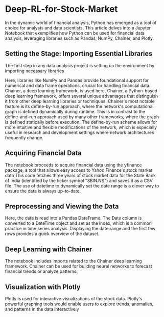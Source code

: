 # Deep-RL-for-Stock-Market

In the dynamic world of financial analysis, Python has emerged as a tool of choice for analysts and data scientists. This article delves into a Jupyter Notebook that exemplifies how Python can be used for financial data analysis, leveraging libraries such as Pandas, NumPy, Chainer, and Plotly.

## Setting the Stage: Importing Essential Libraries
The first step in any data analysis project is setting up the environment by importing necessary libraries

Here, libraries like NumPy and Pandas provide foundational support for numerical and data frame operations, crucial for handling financial data. Chainer, a deep learning framework, is used here. Chainer, a Python-based deep learning framework, offers several unique advantages that distinguish it from other deep learning libraries or techniques. Chainer's most notable feature is its define-by-run approach, where the network's computational graph is defined dynamically during runtime. This is in contrast to the define-and-run approach used by many other frameworks, where the graph is defined statically before execution. The define-by-run scheme allows for more intuitive and flexible modifications of the network, which is especially useful in research and development settings where network architectures frequently change.

## Acquiring Financial Data
The notebook proceeds to acquire financial data using the yfinance package, a tool that allows easy access to Yahoo Finance's stock market data
This code fetches three years of stock market data for the State Bank of India (identified by the ticker symbol "SBIN.NS") and saves it as a CSV file. The use of datetime to dynamically set the date range is a clever way to ensure the data is always up-to-date.

## Preprocessing and Viewing the Data
Here, the data is read into a Pandas DataFrame. The Date column is converted to a DateTime object and set as the index, which is a common practice in time series analysis. Displaying the date range and the first few rows provides a quick overview of the dataset.

## Deep Learning with Chainer
The notebook includes imports related to the Chainer deep learning framework.  Chainer can be used for building neural networks to forecast financial trends or analyze patterns.

## Visualization with Plotly
Plotly is used for interactive visualizations of the stock data. Plotly's powerful graphing tools would enable users to explore trends, anomalies, and patterns in the data interactively
